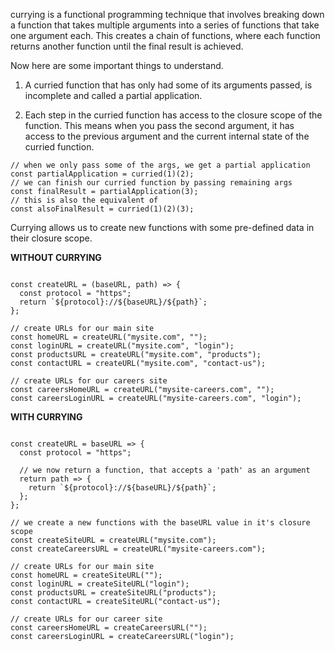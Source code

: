 currying is a functional programming technique that involves breaking down a function that takes multiple arguments into a series of functions that take one argument each. This creates a chain of functions, where each function returns another function until the final result is achieved.

Now here are some important things to understand.

1. A curried function that has only had some of its arguments passed, is incomplete and called a partial application.

2. Each step in the curried function has access to the closure scope of the function. This means when you pass the second argument, it has access to the previous argument and the current internal state of the curried function.

```
// when we only pass some of the args, we get a partial application
const partialApplication = curried(1)(2);
// we can finish our curried function by passing remaining args
const finalResult = partialApplication(3);
// this is also the equivalent of
const alsoFinalResult = curried(1)(2)(3);
```


Currying allows us to create new functions with some pre-defined data in their closure scope.


**WITHOUT CURRYING**
```

const createURL = (baseURL, path) => {
  const protocol = "https";
  return `${protocol}://${baseURL}/${path}`;
};

// create URLs for our main site
const homeURL = createURL("mysite.com", "");
const loginURL = createURL("mysite.com", "login");
const productsURL = createURL("mysite.com", "products");
const contactURL = createURL("mysite.com", "contact-us");

// create URLs for our careers site
const careersHomeURL = createURL("mysite-careers.com", "");
const careersLoginURL = createURL("mysite-careers.com", "login");
```

**WITH CURRYING**
```

const createURL = baseURL => {
  const protocol = "https";

  // we now return a function, that accepts a 'path' as an argument
  return path => {
    return `${protocol}://${baseURL}/${path}`;
  };
};

// we create a new functions with the baseURL value in it's closure scope
const createSiteURL = createURL("mysite.com");
const createCareersURL = createURL("mysite-careers.com");

// create URLs for our main site
const homeURL = createSiteURL("");
const loginURL = createSiteURL("login");
const productsURL = createSiteURL("products");
const contactURL = createSiteURL("contact-us");

// create URLs for our career site
const careersHomeURL = createCareersURL("");
const careersLoginURL = createCareersURL("login");
```